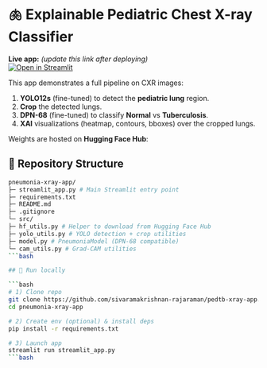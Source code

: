 # 🫁 Explainable Pediatric Chest X-ray Classifier

**Live app:** *(update this link after deploying)*  
[![Open in Streamlit](https://static.streamlit.io/badges/streamlit_badge_black_white.svg)](https://sivaramakrishhnan.streamlit.app/)

This app demonstrates a full pipeline on CXR images:

1. **YOLO12s** (fine-tuned) to detect the **pediatric lung** region.
2. **Crop** the detected lungs.
3. **DPN-68** (fine-tuned) to classify **Normal** vs **Tuberculosis**.
4. **XAI** visualizations (heatmap, contours, bboxes) over the cropped lungs.

Weights are hosted on **Hugging Face Hub**:

## 🧱 Repository Structure
```bash
pneumonia-xray-app/
├─ streamlit_app.py # Main Streamlit entry point
├─ requirements.txt
├─ README.md
├─ .gitignore
└─ src/
├─ hf_utils.py # Helper to download from Hugging Face Hub
├─ yolo_utils.py # YOLO detection + crop utilities
├─ model.py # PneumoniaModel (DPN-68 compatible)
└─ cam_utils.py # Grad-CAM utilities
```bash

## 🚀 Run locally

```bash
# 1) Clone repo
git clone https://github.com/sivaramakrishnan-rajaraman/pedtb-xray-app.git
cd pneumonia-xray-app

# 2) Create env (optional) & install deps
pip install -r requirements.txt

# 3) Launch app
streamlit run streamlit_app.py
```bash
